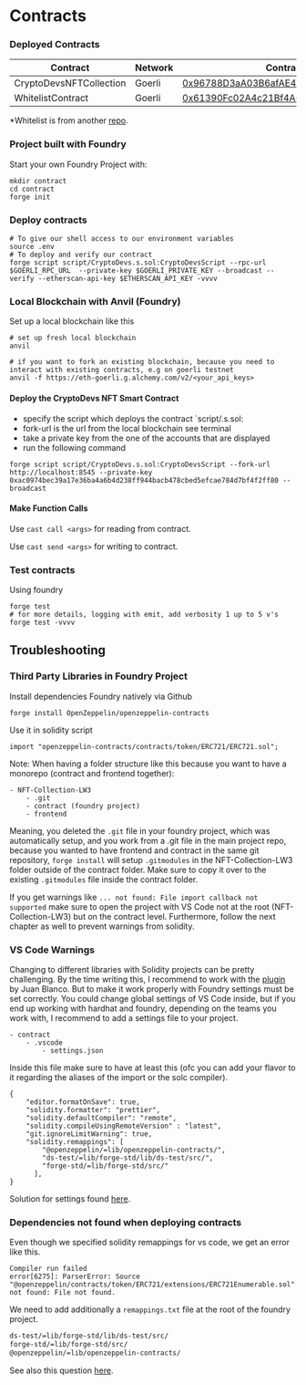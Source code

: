 # Contracts

### Deployed Contracts

| Contract                | Network | Contract address                                                                                                                  |
| ----------------------- | ------- | --------------------------------------------------------------------------------------------------------------------------------- |
| CryptoDevsNFTCollection | Goerli  | [0x96788D3aA03B6afAE42F15c059934ac53094Aca8](https://goerli.etherscan.io/address/0x96788d3aa03b6afae42f15c059934ac53094aca8#code) |
| WhitelistContract       | Goerli  | [0x61390Fc02A4c21Bf4A6A60A03B287706A81b0489](https://goerli.etherscan.io/address/0x61390fc02a4c21bf4a6a60a03b287706a81b0489#code) |

\*Whitelist is from another [repo](https://github.com/yvesbou/Whitelist-DApp_Contract).

### Project built with Foundry

Start your own Foundry Project with:

```shell
mkdir contract
cd contract
forge init
```

### Deploy contracts

```shell
# To give our shell access to our environment variables
source .env
# To deploy and verify our contract
forge script script/CryptoDevs.s.sol:CryptoDevsScript --rpc-url $GOERLI_RPC_URL  --private-key $GOERLI_PRIVATE_KEY --broadcast --verify --etherscan-api-key $ETHERSCAN_API_KEY -vvvv

```

### Local Blockchain with Anvil (Foundry)

Set up a local blockchain like this

```shell
# set up fresh local blockchain
anvil

# if you want to fork an existing blockchain, because you need to interact with existing contracts, e.g on goerli testnet
anvil -f https://eth-goerli.g.alchemy.com/v2/<your_api_keys>
```

#### Deploy the CryptoDevs NFT Smart Contract

- specify the script which deploys the contract `script/<scriptName>.s.sol:<contractName>
- fork-url is the url from the local blockchain see terminal
- take a private key from the one of the accounts that are displayed
- run the following command

```
forge script script/CryptoDevs.s.sol:CryptoDevsScript --fork-url http://localhost:8545 --private-key 0xac0974bec39a17e36ba4a6b4d238ff944bacb478cbed5efcae784d7bf4f2ff80 --broadcast
```

#### Make Function Calls

Use `cast call <args>` for reading from contract.

Use `cast send <args>` for writing to contract.

### Test contracts

Using foundry

```shell
forge test
# for more details, logging with emit, add verbosity 1 up to 5 v's
forge test -vvvv
```

## Troubleshooting

### Third Party Libraries in Foundry Project

Install dependencies Foundry natively via Github

```shell
forge install OpenZeppelin/openzeppelin-contracts

```

Use it in solidity script

```Solidity
import "openzeppelin-contracts/contracts/token/ERC721/ERC721.sol";
```

Note:
When having a folder structure like this because you want to have a monorepo (contract and frontend together):

```
- NFT-Collection-LW3
    - .git
    - contract (foundry project)
    - frontend
```

Meaning, you deleted the `.git` file in your foundry project, which was automatically setup, and you work from a .git file in the main project repo, because you wanted to have frontend and contract in the same git repository, `forge install` will setup `.gitmodules` in the NFT-Collection-LW3 folder outside of the contract folder. Make sure to copy it over to the existing `.gitmodules` file inside the contract folder.

If you get warnings like `... not found: File import callback not supported` make sure to open the project with VS Code not at the root (NFT-Collection-LW3) but on the contract level. Furthermore, follow the next chapter as well to prevent warnings from solidity.

### VS Code Warnings

Changing to different libraries with Solidity projects can be pretty challenging. By the time writing this, I recommend to work with the [plugin](https://marketplace.visualstudio.com/items?itemName=JuanBlanco.solidity) by Juan Blanco. But to make it work properly with Foundry settings must be set correctly. You could change global settings of VS Code inside, but if you end up working with hardhat and foundry, depending on the teams you work with, I recommend to add a settings file to your project.

```
- contract
    - .vscode
        - settings.json
```

Inside this file make sure to have at least this (ofc you can add your flavor to it regarding the aliases of the import or the solc compiler).

```
{
    "editor.formatOnSave": true,
    "solidity.formatter": "prettier",
    "solidity.defaultCompiler": "remote",
    "solidity.compileUsingRemoteVersion" : "latest",
    "git.ignoreLimitWarning": true,
    "solidity.remappings": [
        "@openzeppelin/=lib/openzeppelin-contracts/",
        "ds-test/=lib/forge-std/lib/ds-test/src/",
        "forge-std/=lib/forge-std/src/"
      ],
}
```

Solution for settings found [here](https://github.com/foundry-rs/foundry/issues/2019).

### Dependencies not found when deploying contracts

Even though we specified solidity remappings for vs code, we get an error like this.

```shell
Compiler run failed
error[6275]: ParserError: Source "@openzeppelin/contracts/token/ERC721/extensions/ERC721Enumerable.sol" not found: File not found.
```

We need to add additionally a `remappings.txt` file at the root of the foundry project.

```.txt
ds-test/=lib/forge-std/lib/ds-test/src/
forge-std/=lib/forge-std/src/
@openzeppelin/=lib/openzeppelin-contracts/
```

See also this question [here](https://ethereum.stackexchange.com/questions/135652/foundry-dependencies-not-resolved-for-deployment-of-contract/135653#135653).
